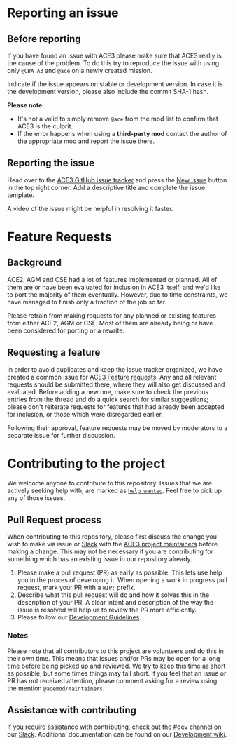 # Reporting an issue

## Before reporting

If you have found an issue with ACE3 please make sure that ACE3 really is the cause of the problem. To do this try to reproduce the issue with using only `@CBA_A3` and `@ace` on a newly created mission.

Indicate if the issue appears on stable or development version. In case it is the development version, please also include the commit SHA-1 hash.

**Please note:**
- It's not a valid to simply remove <code>@ace</code> from the mod list to confirm that ACE3 is the culprit.
- If the error happens when using a <b>third-party mod</b> contact the author of the appropriate mod and report the issue there.

## Reporting the issue

Head over to the [ACE3 GitHub issue tracker](https://github.com/acemod/ACE3/issues) and press the [New issue](https://github.com/acemod/ACE3/issues/new) button in the top right corner. Add a descriptive title and complete the issue template.

A video of the issue might be helpful in resolving it faster.

# Feature Requests

## Background
ACE2, AGM and CSE had a lot of features implemented or planned. All of them are or have been evaluated for inclusion in ACE3 itself, and we'd like to port the majority of them eventually. However, due to time constraints, we have managed to finish only a fraction of the job so far.

Please refrain from making requests for any planned or existing features from either ACE2, AGM or CSE. Most of them are already being or have been considered for porting or a rewrite.

## Requesting a feature
In order to avoid duplicates and keep the issue tracker organized, we have created a common issue for [ACE3 Feature requests](https://github.com/acemod/ACE3/issues/3594). Any and all relevant requests should be submitted there, where they will also get discussed and evaluated. Before adding a new one, make sure to check the previous entries from the thread and do a quick search for similar suggestions; please don't reiterate requests for features that had already been accepted for inclusion, or those which were disregarded earlier.

Following their approval, feature requests may be moved by moderators to a separate issue for further discussion.

# Contributing to the project

We welcome anyone to contribute to this repository. Issues that we are actively seeking help with, are marked as [`help wanted`](https://github.com/acemod/ACE3/issues?q=is%3Aopen+is%3Aissue+label%3A%22help+wanted%22). Feel free to pick up any of those issues.

## Pull Request process

When contributing to this repository, please first discuss the change you wish to make via issue or [Slack](https://slackin.ace3mod.com/) with the [ACE3 project maintainers](https://ace3mod.com/team.html) before making a change. This may not be necessary if you are contributing for something which has an existing issue in our repository already.

1. Please make a pull request (PR) as early as possible. This lets use help you in the proces of developing it. When opening a work in progress pull request, mark your PR with a `WIP:` prefix.
2. Describe what this pull request will do and how it solves this in the description of your PR. A clear intent and description of the way the issue is resolved will help us to review the PR more efficiently.
3. Please follow our [Development Guidelines](https://ace3mod.com/wiki/development/). 


### Notes

Please note that all contributors to this project are volunteers and do this in their own time. This means that issues and/or PRs may be open for a long time before being picked up and reviewed. We try to keep this time as short as possible, but some times things may fall short. If you feel that an issue or PR has not received attention, please comment asking for a review using the mention `@acemod/maintainers`. 

## Assistance with contributing

If you require assistance with contributing, check out the #dev channel on our [Slack](https://slackin.ace3mod.com/). Additional documentation can be found on our [Development wiki](https://ace3mod.com/wiki/development/).
